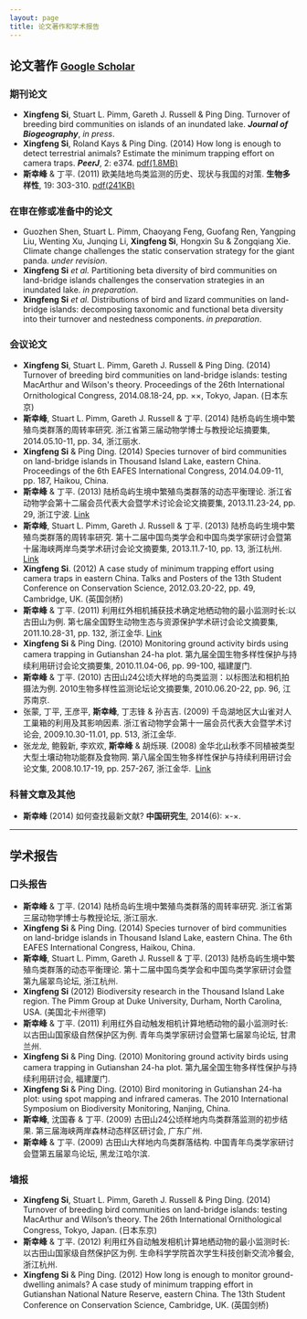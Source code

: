 ```yaml
---
layout: page
title: 论文著作和学术报告
---
```


## 论文著作 <small>[**Google Scholar**](http://scholar.google.com/citations?user=wI1qfPsAAAAJ&hl=en) </small>

### 期刊论文

-   **Xingfeng Si**, Stuart L. Pimm, Gareth J. Russell & Ping Ding. Turnover of breeding bird communities on islands of an inundated lake. ***Journal of Biogeography***, *in press*.
-   **Xingfeng Si**, Roland Kays & Ping Ding. (2014) How long is enough to detect terrestrial animals? Estimate the minimum trapping effort on camera traps. ***PeerJ***, 2: e374. [pdf(1.8MB)](http://peerj.com/articles/374.pdf)
-   **斯幸峰** & 丁平. (2011) 欧美陆地鸟类监测的历史、现状与我国的对策. **生物多样性**, 19: 303-310.    [pdf(241KB)](http://www.biodiversity-science.net/CN/article/downloadArticleFile.do?attachType=PDF&id=9518)

### 在审在修或准备中的论文

-   Guozhen Shen, Stuart L. Pimm, Chaoyang Feng, Guofang Ren, Yangping Liu, Wenting Xu, Junqing Li, **Xingfeng Si**, Hongxin Su & Zongqiang Xie. Climate change challenges the static conservation strategy for the giant panda. *under revision*.
-   **Xingfeng Si** *et al.* Partitioning beta diversity of bird communities on land-bridge islands challenges the conservation strategies in an inundated lake. *in preparation*.
-   **Xingfeng Si** *et al.* Distributions of bird and lizard communities on land-bridge islands: decomposing taxonomic and functional beta diversity into their turnover and nestedness components. *in preparation*.

### 会议论文

-   **Xingfeng Si**, Stuart L. Pimm, Gareth J. Russell & Ping Ding. (2014) Turnover of breeding bird communities on land-bridge islands: testing MacArthur and Wilson's theory. Proceedings of the 26th International Ornithological Congress, 2014.08.18-24, pp. ××, Tokyo, Japan. (日本东京)
-   **斯幸峰**, Stuart L. Pimm, Gareth J. Russell & 丁平. (2014) 陆桥岛屿生境中繁殖鸟类群落的周转率研究. 浙江省第三届动物学博士与教授论坛摘要集, 2014.05.10-11, pp. 34, 浙江丽水.
-   **Xingfeng Si** & Ping Ding. (2014) Species turnover of bird communities on land-bridge islands in Thousand Island Lake, eastern China. Proceedings of the 6th EAFES International Congress, 2014.04.09-11, pp. 187, Haikou, China.
-   **斯幸峰** & 丁平. (2013) 陆桥岛屿生境中繁殖鸟类群落的动态平衡理论. 浙江省动物学会第十二届会员代表大会暨学术讨论会论文摘要集, 2013.11.23-24, pp. 29, 浙江宁波. [Link](http://cpfd.cnki.com.cn/Article/CPFDTOTAL-ZJKX201311003044.htm)
-   **斯幸峰**, Stuart L. Pimm, Gareth J. Russell & 丁平. (2013) 陆桥岛屿生境中繁殖鸟类群落的周转率研究. 第十二届中国鸟类学会和中国鸟类学家研讨会暨第十届海峡两岸鸟类学术研讨会论文摘要集, 2013.11.7-10, pp. 13, 浙江杭州. [Link](http://cpfd.cnki.com.cn/Article/CPFDTOTAL-ZJKX201311002019.htm)
-   **Xingfeng Si**. (2012) A case study of minimum trapping effort using camera traps in eastern China. Talks and Posters of the 13th Student Conference on Conservation Science, 2012.03.20-22, pp. 49, Cambridge, UK. (英国剑桥)
-   **斯幸峰** & 丁平. (2011) 利用红外相机捕获技术确定地栖动物的最小监测时长:以古田山为例. 第七届全国野生动物生态与资源保护学术研讨会论文摘要集, 2011.10.28-31, pp. 132, 浙江金华. [Link](http://cpfd.cnki.com.cn/Article/CPFDTOTAL-ZWRQ201110002152.htm)
-   **Xingfeng Si** & Ping Ding. (2010) Monitoring ground activity birds using camera trapping in Gutianshan 24-ha plot. 第九届全国生物多样性保护与持续利用研讨会论文摘要集, 2010.11.04-06, pp. 99-100, 福建厦门.
-   **斯幸峰** & 丁平. (2010) 古田山24公顷大样地的鸟类监测：以标图法和相机拍摄法为例. 2010生物多样性监测论坛论文摘要集, 2010.06.20-22, pp. 96, 江苏南京.
-   张蒙, 丁平, 王彦平, **斯幸峰**, 丁志锋 & 孙吉吉. (2009) 千岛湖地区大山雀对人工巢箱的利用及其影响因素. 浙江省动物学会第十一届会员代表大会暨学术讨论会, 2009.10.30-11.01, pp. 513, 浙江金华.
-   张龙龙, 鲍毅新, 李欢欢, **斯幸峰** & 胡烁瑛. (2008) 金华北山秋季不同植被类型大型土壤动物功能群及食物网. 第八届全国生物多样性保护与持续利用研讨会论文集, 2008.10.17-19, pp. 257-267, 浙江金华.  [Link](http://d.wanfangdata.com.cn/Conference_7820627.aspx)

### 科普文章及其他

-   **斯幸峰** (2014) 如何查找最新文献? **中国研究生**, 2014(6): ×-×.

--------

## 学术报告

### 口头报告

-   **斯幸峰** & 丁平. (2014) 陆桥岛屿生境中繁殖鸟类群落的周转率研究. 浙江省第三届动物学博士与教授论坛, 浙江丽水.
-   **Xingfeng Si** & Ping Ding. (2014) Species turnover of bird communities on land-bridge islands in Thousand Island Lake, eastern China. The 6th EAFES International Congress, Haikou, China.
-   **斯幸峰**, Stuart L. Pimm, Gareth J. Russell & 丁平. (2013) 陆桥岛屿生境中繁殖鸟类群落的动态平衡理论. 第十二届中国鸟类学会和中国鸟类学家研讨会暨第九届翠鸟论坛, 浙江杭州.
-	**Xingfeng Si** (2012) Biodiversity research in the Thousand Island Lake region. The Pimm Group at Duke University, Durham, North Carolina, USA. (美国北卡州德罕)
-	**斯幸峰** & 丁平. (2011) 利用红外自动触发相机计算地栖动物的最小监测时长: 以古田山国家级自然保护区为例. 青年鸟类学家研讨会暨第七届翠鸟论坛, 甘肃兰州. 
-	**Xingfeng Si** & Ping Ding. (2010) Monitoring ground activity birds using camera trapping in Gutianshan 24-ha plot. 第九届全国生物多样性保护与持续利用研讨会, 福建厦门. 
-   **Xingfeng Si** & Ping Ding. (2010) Bird monitoring in Gutianshan 24-ha plot: using spot mapping and infrared cameras. The 2010 International Symposium on Biodiversity Monitoring, Nanjing, China.
-   **斯幸峰**, 沈国春 & 丁平. (2009) 古田山24公顷样地内鸟类群落监测的初步结果. 第三届海峡两岸森林动态样区研讨会, 广东广州. 
-   **斯幸峰** & 丁平. (2009) 古田山大样地内鸟类群落结构. 中国青年鸟类学家研讨会暨第五届翠鸟论坛, 黑龙江哈尔滨.

### 墙报

-   **Xingfeng Si**, Stuart L. Pimm, Gareth J. Russell & Ping Ding. (2014) Turnover of breeding bird communities on land-bridge islands: testing MacArthur and Wilson’s theory. The 26th International Ornithological Congress, Tokyo, Japan. (日本东京)
-   **斯幸峰** & 丁平. (2012) 利用红外自动触发相机计算地栖动物的最小监测时长: 以古田山国家级自然保护区为例. 生命科学学院首次学生科技创新交流冷餐会, 浙江杭州.
-   **Xingfeng Si** & Ping Ding. (2012) How long is enough to monitor ground-dwelling animals? A case study of minimum trapping effort in Gutianshan National Nature Reserve, eastern China. The 13th Student Conference on Conservation Science, Cambridge, UK. (英国剑桥)
